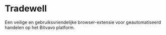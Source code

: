 # Tradewell
Een veilige en gebruiksvriendelijke browser-extensie voor geautomatiseerd handelen op het Bitvavo platform.
